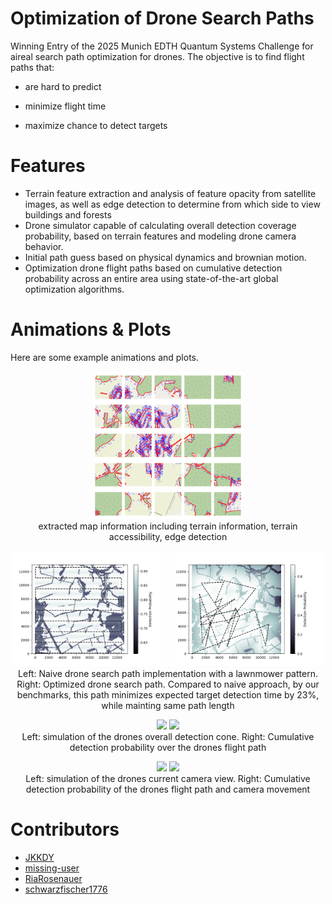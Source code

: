# Optimization of Drone Search Paths

Winning Entry of the 2025 Munich EDTH Quantum Systems Challenge for aireal search path optimization for drones. The objective is to find flight paths that:

- are hard to predict

- minimize flight time

- maximize chance to detect targets



<!-- https://docs.google.com/document/d/10NAXI8iBlvttn55pvaIu82eoPAoTxwcrjRPxcSlMt1k/edit?usp=sharing -->



# Features

- Terrain feature extraction and analysis of feature opacity from satellite images, as well as edge detection to determine from which side to view buildings and forests
- Drone simulator capable of calculating overall detection coverage probability, based on terrain features and modeling drone camera behavior.  
- Initial path guess based on physical dynamics and brownian motion.
- Optimization drone flight paths based on cumulative detection probability across an entire area using state-of-the-art global optimization algorithms.


# Animations & Plots

Here are some example animations and plots.

<p align="center">
    <img src="./img/output_map.png" width="47.5%" />
    <br>
    <span> extracted map information including terrain information, terrain accessibility, edge detection
</span>
</p>

<p align="center">
    <img src="./img/lawnmower.png" width="49%" />
    <img src="./img/optmized_path.png" width="49%" />
    <br>
    <span> Left: Naive drone search path implementation with a lawnmower pattern. 
    Right: Optimized drone search path. Compared to naive approach, by our benchmarks, this path minimizes expected target detection time by 23%, while mainting same path length
</span>
</p>

<p align="center">
    <img src="./img/animate_drone_coverage.gif" width="49%" />
    <img src="./img/animate_drone_coverage_cumulative.gif" width="49%" />
     <br>
    <span>Left: simulation of the drones overall detection cone. Right: Cumulative detection probability over the drones flight path
</p>

<p align="center">
    <img src="./img/animate_drone_camera_coverage.gif" width="45%" />
    <img src="./img/animate_drone_camera_coverage_cummulative.gif" width="45%" />
    <br>
    <span>Left: simulation of the drones current camera view. Right: Cumulative detection probability of the drones flight path and camera movement
</span>
</p>




# Contributors

- [JKKDY](https://github.com/JKKDY)
- [missing-user](https://github.com/missing-user)
- [RiaRosenauer](https://github.com/RiaRosenauer)
- [schwarzfischer1776](https://github.com/schwarzfischer1776)

